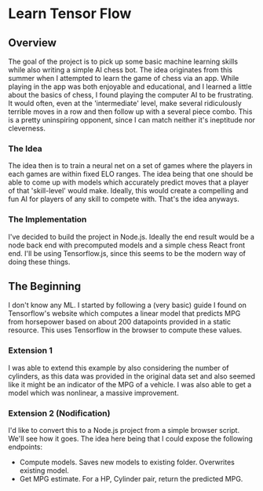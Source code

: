 # Learn Tensor Flow

## Overview

The goal of the project is to pick up some basic machine learning skills while also writing a simple AI chess bot. The idea originates from this summer when I attempted to learn the game of chess via an app. While playing in the app was both enjoyable and educational, and I learned a little about the basics of chess, I found playing the computer AI to be frustrating. It would often, even at the 'intermediate' level, make several ridiculously terrible moves in a row and then follow up with a several piece combo. This is a pretty uninspiring opponent, since I can match neither it's ineptitude nor cleverness. 

### The Idea

The idea then is to train a neural net on a set of games where the players in each games are within fixed ELO ranges. The idea being that one should be able to come up with models which accurately predict moves that a player of that 'skill-level' would make. Ideally, this would create a compelling and fun AI for players of any skill to compete with. That's the idea anyways. 

### The Implementation

I've decided to build the project in Node.js. Ideally the end result would be a node back end with precomputed models and a simple chess React front end. I'll be using Tensorflow.js, since this seems to be the modern way of doing these things. 

## The Beginning

I don't know any ML. I started by following a (very basic) guide I found on Tensorflow's website which computes a linear model that predicts MPG from horsepower based on about 200 datapoints provided in a static resource. This uses Tensorflow in the browser to compute these values.

### Extension 1

I was able to extend this example by also considering the number of cylinders, as this data was provided in the original data set and also seemed like it might be an indicator of the MPG of a vehicle. I was also able to get a model which was nonlinear, a massive improvement.

### Extension 2 (Nodification)

I'd like to convert this to a Node.js project from a simple browser script. We'll see how it goes. The idea here being that I could expose the following endpoints:
  * Compute models. Saves new models to existing folder. Overwrites existing model.
  * Get MPG estimate. For a HP, Cylinder pair, return the predicted MPG.

